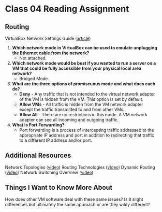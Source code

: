 # Class 04 Reading Assignment

## Routing

VirtualBox Network Settings Guide ([article](https://www.nakivo.com/blog/virtualbox-network-setting-guide/))

1. **Which network mode in VirtualBox can be used to emulate unplugging the Ethernet cable from the network?**
   - Not attached.
2. **Which network mode would be best if you wanted to run a server on a VM that could be fully accessible from your physical local area network?**
   - Bridged Mode.
3. **What are the three options of promiscuous mode and what does each do?**
   - **Deny** - Any traffic that is not intended to the virtual network adapter of the VM is hidden from the VM. This option is set by default.
   - **Allow VMs** - All traffic is hidden from the VM network adapter except the traffic transmitted to and from other VMs.
   - **Allow All** - There are no restrictions in this mode. A VM network adapter can see all incoming and outgoing traffic.
4. **What is Port Forwarding?**
   - Port forwarding is a process of intercepting traffic addressed to the appropriate IP address and port in addition to redirecting that traffic to a different IP address and/or port.

## Additional Resources

Network Topologies ([video](https://www.professormesser.com/network-plus/n10-008/n10-008-video/network-topologies-5/))
Routing Technologies ([video](https://www.professormesser.com/network-plus/n10-008/n10-008-video/routing-technologies-n10-008/))
Dynamic Routing ([video](https://www.professormesser.com/network-plus/n10-008/n10-008-video/n10-008-dynamic-routing/))
Network Switching Overview ([video](https://www.professormesser.com/network-plus/n10-008/n10-008-video/network-switching-overview-n10-008/))

## Things I Want to Know More About

How does other VM software deal with these same issues? Is it slight differences but ultimately the same approach or are they wildy different?
